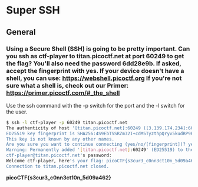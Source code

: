 # Super SSH

## General

### Using a Secure Shell (SSH) is going to be pretty important. Can you ssh as ctf-player to titan.picoctf.net at port 60249 to get the flag? You'll also need the password 6dd28e9b. If asked, accept the fingerprint with yes. If your device doesn't have a shell, you can use: https://webshell.picoctf.org If you're not sure what a shell is, check out our Primer: https://primer.picoctf.com/#_the_shell

Use the ssh command with the -p switch for the port and the -l switch for the user.

```sh
$ ssh -l ctf-player -p 60249 titan.picoctf.net
The authenticity of host '[titan.picoctf.net]:60249 ([3.139.174.234]:60249)' can't be established.
ED25519 key fingerprint is SHA256:4S9EbTSSRZm32I+cdM5TyzthpQryv5kudRP9PIKT7XQ.
This key is not known by any other names.
Are you sure you want to continue connecting (yes/no/[fingerprint])? yes
Warning: Permanently added '[titan.picoctf.net]:60249' (ED25519) to the list of known hosts.
ctf-player@titan.picoctf.net's password: 
Welcome ctf-player, here's your flag: picoCTF{s3cur3_c0nn3ct10n_5d09a462}
Connection to titan.picoctf.net closed.
```

**picoCTF{s3cur3_c0nn3ct10n_5d09a462}**
